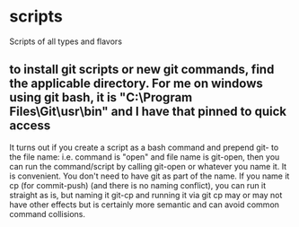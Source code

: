 # scripts
Scripts of all types and flavors

## to install git scripts or new git commands, find the applicable directory. For me on windows using git bash, it is "C:\Program Files\Git\usr\bin" and I have that pinned to quick access

It turns out if you create a script as a bash command and prepend git- to the file name: i.e. command is "open" and file name is git-open, then you can run the command/script by calling git-open or whatever you name it. It is convenient. You don't need to have git as part of the name. If you name it cp (for commit-push) (and there is no naming conflict), you can run it straight as is, but naming it git-cp and running it via git cp may or may not have other effects but is certainly more semantic and can avoid common command collisions. 


